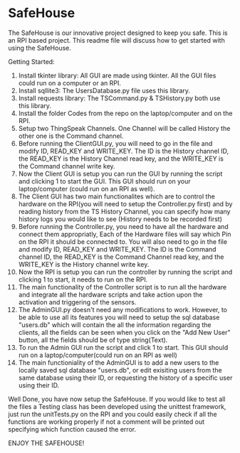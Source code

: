 # SafeHouse
The SafeHouse is our innovative project designed to keep you safe. This is an RPI based project. This readme file will discuss how to get started with using the SafeHouse.

Getting Started:
1.  Install tkinter library: All GUI are made using tkinter. All the GUI files could run on a computer or an RPI.
2.  Install sqllite3: The UsersDatabase.py file uses this library.
3.  Install requests library: The TSCommand.py & TSHistory.py both use this library.
4.  Install the folder Codes from the repo on the laptop/computer and on the RPI.
5.  Setup two ThingSpeak Channels. One Channel will be called History the other one is the Command channel.
6.  Before running the ClientGUI.py, you will need to go in the file and modify ID, READ_KEY and WRITE_KEY. The ID is the History channel ID, the READ_KEY is the History Channel read key, and the WRITE_KEY is the Command channel write key.
7.  Now the Client GUI is setup you can run the GUI by running the script and clicking 1 to start the GUI. This GUI should run on your laptop/computer (could run on an RPI as well).
8.  The Client GUI has two main functionalites which are to control the hardware on the RPI(you will need to setup the Controller.py first) and by reading history from the TS History Channel, you can specify how many history logs you would like to see (History needs to be recorded first) 
9.  Before running the Controller.py, you need to have all the hardware and connect them appropriatly, Each of the Hardware files will say which Pin on the RPI it should be connected to. You will also need to go in the file and modify ID, READ_KEY and WRITE_KEY. The ID is the Command channel ID, the READ_KEY is the Command Channel read key, and the WRITE_KEY is the History channel write key.
10. Now the RPI is setup you can run the controller by running the script and clicking 1 to start, it needs to run on the RPI.
11. The main functionality of the Controller script is to run all the hardware and integrate all the hardware scripts and take action upon the activation and triggering of the sensors.
12. The AdminGUI.py doesn't need any modifications to work. However, to be able to use all its features you will need to setup the sql database "users.db" which will contain the all the information regarding the clients, all the fields can be seen when you click on the "Add New User" button, all the fields should be of type string(Text).
13. To run the Admin GUI run the script and click 1 to start. This GUI should run on a laptop/computer(could run on an RPI as well)
14. The main functioniality of the AdminGUI is to add a new users to the locally saved sql database "users.db", or edit exisiting users from the same database using their ID, or requesting the history of a specific user using their ID.


Well Done, you have now setup the SafeHouse. If you would like to test all the files a Testing class has been developed using the unittest framework, just run the unitTests.py on the RPI and you could easily check if all the functions are working properly if not a comment will be printed out specifying which function caused the error. 

ENJOY THE SAFEHOUSE!